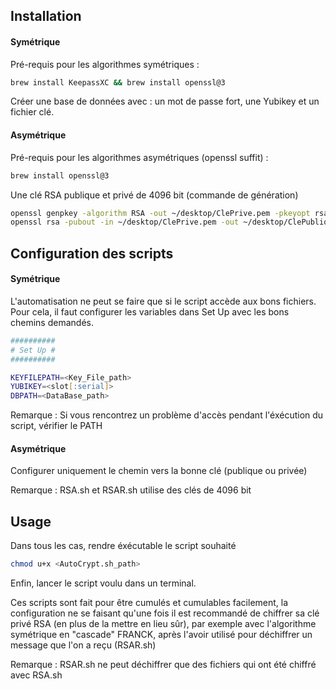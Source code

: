 ## Installation

#### Symétrique
Pré-requis pour les algorithmes symétriques :

```zsh
brew install KeepassXC && brew install openssl@3 
```
Créer une base de données avec : un mot de passe fort, une Yubikey et un fichier clé.

#### Asymétrique
Pré-requis pour les algorithmes asymétriques (openssl suffit) :

```zsh
brew install openssl@3 
```
Une clé RSA publique et privé de 4096 bit (commande de génération) 

```zsh
openssl genpkey -algorithm RSA -out ~/desktop/ClePrive.pem -pkeyopt rsa_keygen_bits:4096
openssl rsa -pubout -in ~/desktop/ClePrive.pem -out ~/desktop/ClePublique.pem
```

## Configuration des scripts

#### Symétrique
L'automatisation ne peut se faire que si le script accède aux bons fichiers. Pour cela, il 
faut configurer les variables dans Set Up avec les bons chemins demandés.

```zsh
##########
# Set Up #
##########

KEYFILEPATH=<Key_File_path>
YUBIKEY=<slot[:serial]>
DBPATH=<DataBase_path>
```
Remarque : Si vous rencontrez un problème d'accès pendant l'éxécution du script, vérifier le PATH

#### Asymétrique 

Configurer uniquement le chemin vers la bonne clé (publique ou privée)

Remarque : RSA.sh et RSAR.sh utilise des clés de 4096 bit

## Usage

Dans tous les cas, rendre éxécutable le script souhaité
```zsh
chmod u+x <AutoCrypt.sh_path>
``` 

Enfin, lancer le script voulu dans un terminal.

Ces scripts sont fait pour être cumulés et cumulables facilement, la configuration ne se faisant qu'une fois il est recommandé de chiffrer sa clé privé RSA (en plus de la mettre en lieu sûr), par exemple avec l'algorithme symétrique en "cascade" FRANCK, après l'avoir utilisé pour déchiffrer un message que l'on a reçu (RSAR.sh)

Remarque : RSAR.sh ne peut déchiffrer que des fichiers qui ont été chiffré avec RSA.sh

